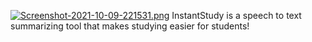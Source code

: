 [![Screenshot-2021-10-09-221531.png](https://i.postimg.cc/nz2Md0zj/Screenshot-2021-10-09-221531.png)](https://postimg.cc/KkKZj7tx)
InstantStudy is a speech to text summarizing tool that makes studying easier for students!
